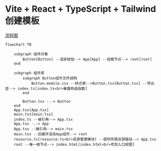 # Vite + React + TypeScript + Tailwind 创建模板

[流程图](./public/__comment__/Project.mermaid)
```mermaid
flowchart TB

    subgraph 组件对象
        Button[Button] --渲染按钮--> App[App] --挂载节点--> root[root]
    end

    subgraph 组件库
        subgraph Button组件文件结构
            Button.module.css --样式表-->Button.tsx[Button.tsx] --导出至--> index.ts[index.ts<br>暴露构造函数]
        end

        Button.tsx -.-> Button
    end
    App.tsx[App.tsx]
    main.tsx[main.tsx]
    index.ts --被引用--> App.tsx
    App.tsx -.-> App
    App.tsx --被引用--> main.tsx
    main.tsx -.创建并渲染App组件.-> root
    resource.ts[resource.ts<br>资源管理模块] --提供所需资源路径--> App.tsx
    root --唯一根节点--> index.html[index.html<br>项目入口视图]
```